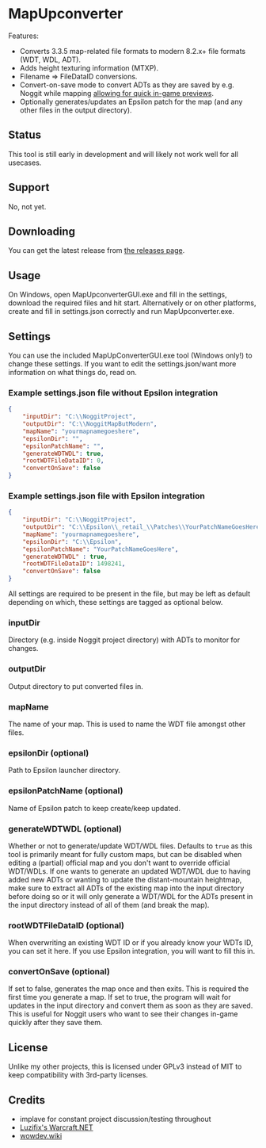 # MapUpconverter
Features:
- Converts 3.3.5 map-related file formats to modern 8.2.x+ file formats (WDT, WDL, ADT).
- Adds height texturing information (MTXP).
- Filename => FileDataID conversions.
- Convert-on-save mode to convert ADTs as they are saved by e.g. Noggit while mapping [allowing for quick in-game previews](https://marlam.in/u/Wow_y5z4Dte6uZ.mp4).
- Optionally generates/updates an Epsilon patch for the map (and any other files in the output directory).

## Status
This tool is still early in development and will likely not work well for all usecases.

## Support
No, not yet.

## Downloading
You can get the latest release from [the releases page](https://github.com/Marlamin/MapUpconverter/releases).

## Usage
On Windows, open MapUpconverterGUI.exe and fill in the settings, download the required files and hit start.
Alternatively or on other platforms, create and fill in settings.json correctly and run MapUpconverter.exe.

## Settings
You can use the included MapUpConverterGUI.exe tool (Windows only!) to change these settings. If you want to edit the settings.json/want more information on what things do, read on.

### Example settings.json file without Epsilon integration
```json
{
    "inputDir": "C:\\NoggitProject",
    "outputDir": "C:\\NoggitMapButModern",
    "mapName": "yourmapnamegoeshere",
    "epsilonDir": "",
    "epsilonPatchName": "",
    "generateWDTWDL": true,
    "rootWDTFileDataID": 0,
    "convertOnSave": false
}
```
### Example settings.json file with Epsilon integration
```json
{
    "inputDir": "C:\\NoggitProject",
    "outputDir": "C:\\Epsilon\\_retail_\\Patches\\YourPatchNameGoesHere",
    "mapName": "yourmapnamegoeshere",
    "epsilonDir": "C:\\Epsilon",
    "epsilonPatchName": "YourPatchNameGoesHere",
    "generateWDTWDL" : true,
    "rootWDTFileDataID": 1498241,
    "convertOnSave": false
}
```

All settings are required to be present in the file, but may be left as default depending on which, these settings are tagged as optional below.

### inputDir
Directory (e.g. inside Noggit project directory) with ADTs to monitor for changes.

### outputDir
Output directory to put converted files in.

### mapName
The name of your map. This is used to name the WDT file amongst other files.

### epsilonDir (optional)
Path to Epsilon launcher directory.

### epsilonPatchName (optional)
Name of Epsilon patch to keep create/keep updated.

### generateWDTWDL (optional)
Whether or not to generate/update WDT/WDL files. Defaults to `true` as this tool is primarily meant for fully custom maps, but can be disabled when editing a (partial) official map and you don't want to override official WDT/WDLs. If one wants to generate an updated WDT/WDL due to having added new ADTs or wanting to update the distant-mountain heightmap, make sure to extract all ADTs of the existing map into the input directory before doing so or it will only generate a WDT/WDL for the ADTs present in the input directory instead of all of them (and break the map).

### rootWDTFileDataID (optional)
When overwriting an existing WDT ID or if you already know your WDTs ID, you can set it here. If you use Epsilon integration, you will want to fill this in.

### convertOnSave (optional)
If set to false, generates the map once and then exits. This is required the first time you generate a map.
If set to true, the program will wait for updates in the input directory and convert them as soon as they are saved. This is useful for Noggit users who want to see their changes in-game quickly after they save them.

## License
Unlike my other projects, this is licensed under GPLv3 instead of MIT to keep compatibility with 3rd-party licenses.

## Credits
- implave for constant project discussion/testing throughout
- [Luzifix's Warcraft.NET](https://github.com/Luzifix/Warcraft.NET)
- [wowdev.wiki](https://wowdev.wiki/)
